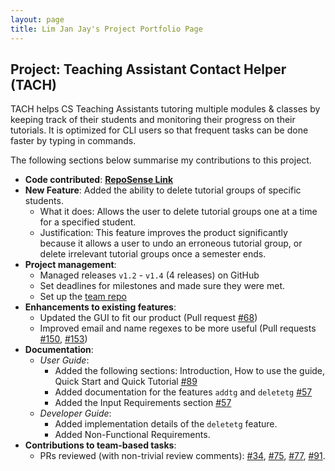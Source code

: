 ```yaml
---
layout: page
title: Lim Jan Jay's Project Portfolio Page
---
```


## Project: Teaching Assistant Contact Helper (TACH)

TACH helps CS Teaching Assistants tutoring multiple modules & classes by keeping
track of their students and monitoring their progress on their tutorials.
It is optimized for CLI users so that frequent tasks can be done faster by typing
in commands.

The following sections below summarise my contributions to this project.

* **Code contributed**: **[RepoSense Link](https://nus-cs2103-ay2122s2.github.io/tp-dashboard/?search=jaysmyname&breakdown=true)**
* **New Feature**: Added the ability to delete tutorial groups of specific students.
    * What it does: Allows the user to delete tutorial groups one at a time for a specified student.
    * Justification: This feature improves the product significantly because it allows a user to undo an erroneous tutorial group, or delete irrelevant tutorial groups once a semester ends.
* **Project management**:
  * Managed releases `v1.2` - `v1.4` (4 releases) on GitHub
  * Set deadlines for milestones and made sure they were met.
  * Set up the [team repo](https://github.com/AY2122S2-CS2103T-W15-3)
* **Enhancements to existing features**:
  * Updated the GUI to fit our product (Pull request [#68](https://github.com/AY2122S2-CS2103T-W15-3/tp/pull/68))
  * Improved email and name regexes to be more useful (Pull requests [#150](https://github.com/AY2122S2-CS2103T-W15-3/tp/pull/150), [#153](https://github.com/AY2122S2-CS2103T-W15-3/tp/pull/153))
* **Documentation**:
    * *User Guide*:
      * Added the following sections: Introduction, How to use the guide, Quick Start and Quick Tutorial [#89](https://github.com/AY2122S2-CS2103T-W15-3/tp/pull/89)
      * Added documentation for the features `addtg` and `deletetg` [#57](https://github.com/AY2122S2-CS2103T-W15-3/tp/pull/57)
      * Added the Input Requirements section [#57](https://github.com/AY2122S2-CS2103T-W15-3/tp/pull/57)
    * *Developer Guide*:
      * Added implementation details of the `deletetg` feature.
      * Added Non-Functional Requirements.
* **Contributions to team-based tasks**:
  * PRs reviewed (with non-trivial review comments): [#34](https://github.com/AY2122S2-CS2103T-W15-3/tp/pull/34), [#75](https://github.com/AY2122S2-CS2103T-W15-3/tp/pull/75), [#77](https://github.com/AY2122S2-CS2103T-W15-3/tp/pull/77), [#91](https://github.com/AY2122S2-CS2103T-W15-3/tp/pull/91).
